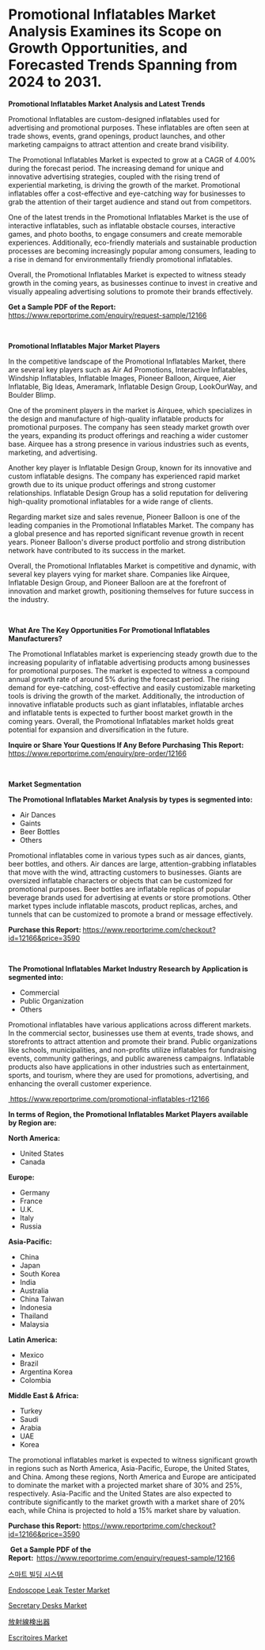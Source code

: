 <p><h1>Promotional Inflatables Market Analysis Examines its Scope on Growth Opportunities, and Forecasted Trends Spanning from 2024 to 2031.</h1></p><p><strong>Promotional Inflatables Market Analysis and Latest Trends</strong></p>
<p><p>Promotional Inflatables are custom-designed inflatables used for advertising and promotional purposes. These inflatables are often seen at trade shows, events, grand openings, product launches, and other marketing campaigns to attract attention and create brand visibility.</p><p>The Promotional Inflatables Market is expected to grow at a CAGR of 4.00% during the forecast period. The increasing demand for unique and innovative advertising strategies, coupled with the rising trend of experiential marketing, is driving the growth of the market. Promotional inflatables offer a cost-effective and eye-catching way for businesses to grab the attention of their target audience and stand out from competitors.</p><p>One of the latest trends in the Promotional Inflatables Market is the use of interactive inflatables, such as inflatable obstacle courses, interactive games, and photo booths, to engage consumers and create memorable experiences. Additionally, eco-friendly materials and sustainable production processes are becoming increasingly popular among consumers, leading to a rise in demand for environmentally friendly promotional inflatables.</p><p>Overall, the Promotional Inflatables Market is expected to witness steady growth in the coming years, as businesses continue to invest in creative and visually appealing advertising solutions to promote their brands effectively.</p></p>
<p><strong>Get a Sample PDF of the Report:&nbsp;</strong> <a href="https://www.reportprime.com/enquiry/request-sample/12166">https://www.reportprime.com/enquiry/request-sample/12166</a></p>
<p>&nbsp;</p>
<p><strong>Promotional Inflatables Major Market Players</strong></p>
<p><p>In the competitive landscape of the Promotional Inflatables Market, there are several key players such as Air Ad Promotions, Interactive Inflatables, Windship Inflatables, Inflatable Images, Pioneer Balloon, Airquee, Aier Inflatable, Big Ideas, Ameramark, Inflatable Design Group, LookOurWay, and Boulder Blimp.</p><p>One of the prominent players in the market is Airquee, which specializes in the design and manufacture of high-quality inflatable products for promotional purposes. The company has seen steady market growth over the years, expanding its product offerings and reaching a wider customer base. Airquee has a strong presence in various industries such as events, marketing, and advertising.</p><p>Another key player is Inflatable Design Group, known for its innovative and custom inflatable designs. The company has experienced rapid market growth due to its unique product offerings and strong customer relationships. Inflatable Design Group has a solid reputation for delivering high-quality promotional inflatables for a wide range of clients.</p><p>Regarding market size and sales revenue, Pioneer Balloon is one of the leading companies in the Promotional Inflatables Market. The company has a global presence and has reported significant revenue growth in recent years. Pioneer Balloon's diverse product portfolio and strong distribution network have contributed to its success in the market.</p><p>Overall, the Promotional Inflatables Market is competitive and dynamic, with several key players vying for market share. Companies like Airquee, Inflatable Design Group, and Pioneer Balloon are at the forefront of innovation and market growth, positioning themselves for future success in the industry.</p></p>
<p>&nbsp;</p>
<p><strong>What Are The Key Opportunities For Promotional Inflatables Manufacturers?</strong></p>
<p><p>The Promotional Inflatables market is experiencing steady growth due to the increasing popularity of inflatable advertising products among businesses for promotional purposes. The market is expected to witness a compound annual growth rate of around 5% during the forecast period. The rising demand for eye-catching, cost-effective and easily customizable marketing tools is driving the growth of the market. Additionally, the introduction of innovative inflatable products such as giant inflatables, inflatable arches and inflatable tents is expected to further boost market growth in the coming years. Overall, the Promotional Inflatables market holds great potential for expansion and diversification in the future.</p></p>
<p><strong>Inquire or Share Your Questions If Any Before Purchasing This Report:</strong> <a href="https://www.reportprime.com/enquiry/pre-order/12166">https://www.reportprime.com/enquiry/pre-order/12166</a></p>
<p>&nbsp;</p>
<p><strong>Market Segmentation</strong></p>
<p><strong>The Promotional Inflatables Market Analysis by types is segmented into:</strong></p>
<p><ul><li>Air Dances</li><li>Gaints</li><li>Beer Bottles</li><li>Others</li></ul></p>
<p><p>Promotional inflatables come in various types such as air dances, giants, beer bottles, and others. Air dances are large, attention-grabbing inflatables that move with the wind, attracting customers to businesses. Giants are oversized inflatable characters or objects that can be customized for promotional purposes. Beer bottles are inflatable replicas of popular beverage brands used for advertising at events or store promotions. Other market types include inflatable mascots, product replicas, arches, and tunnels that can be customized to promote a brand or message effectively.</p></p>
<p><strong>Purchase this Report:&nbsp;</strong><a href="https://www.reportprime.com/checkout?id=12166&price=3590">https://www.reportprime.com/checkout?id=12166&price=3590</a></p>
<p>&nbsp;</p>
<p><strong>The Promotional Inflatables Market Industry Research by Application is segmented into:</strong></p>
<p><ul><li>Commercial</li><li>Public Organization</li><li>Others</li></ul></p>
<p><p>Promotional inflatables have various applications across different markets. In the commercial sector, businesses use them at events, trade shows, and storefronts to attract attention and promote their brand. Public organizations like schools, municipalities, and non-profits utilize inflatables for fundraising events, community gatherings, and public awareness campaigns. Inflatable products also have applications in other industries such as entertainment, sports, and tourism, where they are used for promotions, advertising, and enhancing the overall customer experience.</p></p>
<p><a href="https://www.reportprime.com/promotional-inflatables-r12166">&nbsp;https://www.reportprime.com/promotional-inflatables-r12166</a></p>
<p><strong>In terms of Region, the Promotional Inflatables Market Players available by Region are:</strong></p>
<p>
    <p> <strong> North America: </strong>
        <ul>
            <li>United States</li>
            <li>Canada</li>
        </ul>
        </p> 
    <p> <strong> Europe: </strong>
        <ul>
            <li>Germany</li>
            <li>France</li>
            <li>U.K.</li>
            <li>Italy</li>
            <li>Russia</li>
        </ul>
        </p> 
    <p> <strong> Asia-Pacific: </strong>
        <ul>
            <li>China</li>
            <li>Japan</li>
            <li>South Korea</li>
            <li>India</li>
            <li>Australia</li>
            <li>China Taiwan</li>
            <li>Indonesia</li>
            <li>Thailand</li>
            <li>Malaysia</li>
        </ul>
        </p> 
    <p> <strong> Latin America: </strong>
        <ul>
            <li>Mexico</li>
            <li>Brazil</li>
            <li>Argentina Korea</li>
            <li>Colombia</li>
        </ul>
        </p> 
    <p> <strong> Middle East & Africa: </strong>
        <ul>
            <li>Turkey</li>
            <li>Saudi</li>
            <li>Arabia</li>
            <li>UAE</li>
            <li>Korea</li>
        </ul>
    </p>
    </p>
<p><p>The promotional inflatables market is expected to witness significant growth in regions such as North America, Asia-Pacific, Europe, the United States, and China. Among these regions, North America and Europe are anticipated to dominate the market with a projected market share of 30% and 25%, respectively. Asia-Pacific and the United States are also expected to contribute significantly to the market growth with a market share of 20% each, while China is projected to hold a 15% market share by valuation.</p></p>
<p><strong>Purchase this Report: </strong><a href="https://www.reportprime.com/checkout?id=12166&price=3590">https://www.reportprime.com/checkout?id=12166&price=3590</a></p>
<p>&nbsp;<strong>Get a Sample PDF of the Report:&nbsp;&nbsp;</strong><a href="https://www.reportprime.com/enquiry/request-sample/12166">https://www.reportprime.com/enquiry/request-sample/12166</a></p>
<p><strong></strong></p>
<p><p><a href="https://github.com/EthaWolf/Market-Research-Report-List-1/blob/main/203075367889.md">스마트 빌딩 시스템</a></p><p><a href="https://www.linkedin.com/pulse/endoscope-leak-tester-market-furnishes-information-share-trends-fiohe">Endoscope Leak Tester Market</a></p><p><a href="https://github.com/shotows/Market-Research-Report-List-2/blob/main/secretary-desks-market.md">Secretary Desks Market</a></p><p><a href="https://github.com/TysonKub/Market-Research-Report-List-1/blob/main/309616970275.md">放射線検出器</a></p><p><a href="https://github.com/Sinjinluong3e0awx2m195k76/Market-Research-Report-List-2/blob/main/escritoires-market.md">Escritoires Market</a></p></p>